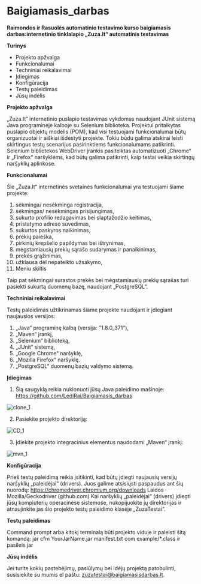 # Baigiamasis_darbas

**Raimondos ir Rasuolės automatinio testavimo kurso baigiamasis darbas:internetinio tinklalapio „Zuza.lt“ automatinis testavimas**


**Turinys**

- Projekto apžvalga
- Funkcionalumai
- Techniniai reikalavimai
- Įdiegimas
- Konfigūracija
- Testų paleidimas
- Jūsų indėlis


**Projekto apžvalga**

„Zuza.lt“ internetinio puslapio testavimas vykdomas naudojant JUnit sistemą Java programinėje kalboje su Selenium biblioteka. Projektui pritaikytas puslapio objektų modelis (POM), kad visi testuojami funkcionalumai būtų organizuotai ir aiškiai išdėstyti projekte. Tokiu būdu galima atskirai leisti skirtingus testų scenarijus pasirinktiems funkcionalumams patikrinti.
Selenium bibliotekos WebDriver įrankis pasitelktas automatizuoti „Chrome“ ir „Firefox“ naršyklėms, kad būtų galima patikrinti, kaip testai veikia skirtingų naršyklių aplinkose.


**Funkcionalumai**

Šie „Zuza.lt“ internetinės svetainės funkcionalumai yra testuojami šiame projekte:
1. sėkminga/ nesėkminga registracija,
2. sėkmingas/ nesėkmingas prisijungimas,
3. sukurto profilio redagavimas bei slaptažodžio keitimas,
4. pristatymo adreso suvedimas,
5. sukurtos paskyros naikinimas,
6. prekių paieška,
7. pirkinių krepšelio papildymas bei ištrynimas,
8. mėgstamiausių prekių sąrašo sudarymas ir panaikinimas,
9. prekės grąžinimas,
10. užklausa dėl nepateikto užsakymo,
11. Meniu skiltis

Taip pat sėkmingai surastos prekės bei mėgstamiausių prekių sąrašas turi pasiekti sukurtą duomenų bazę, naudojant „PostgreSQL“.


**Techniniai reikalavimai**

Testų paleidimas užtikrinamas šiame projekte naudojant ir įdiegiant naujausios versijos:
1. „Java“ programinę kalbą (versija: "1.8.0_371"),
2. „Maven“ įrankį,
3. „Selenium“ biblioteką,
4. „JUnit“ sistemą,
5. „Google Chrome“ naršyklę,
6. „Mozilla Firefox“ naršyklę.
7. „PostgreSQL“ duomenų bazių valdymo sistemą.


**Įdiegimas**


1. Šią saugyklą reikia nuklonuoti jūsų Java paleidimo mašinoje:
https://github.com/LediRai/Baigiamasis_darbas


![clone_1](clone_1.png)

2. Pasiekite projekto direktoriją:

![CD_1](CD_1.png)

3. Įdiekite projekto integracinius elementus naudodami „Maven“ įrankį:

![mvn_1](mvn_1.png)


**Konfigūracija**

Prieš testų paleidimą reikia įsitikinti, kad būtų įdiegti naujausių versijų  naršyklių „paleidėjai“ (drivers). Juos galime atsisiųsti paspaudus ant šių nuorodų:
https://chromedriver.chromium.org/downloads
Laidos · Mozilla/Geckodriver (github.com)
Kai naršyklių „paleidėjai“ (drivers) įdiegti jūsų kompiuterių operacinėse sistemose, nukopijuokite jų direktorijas ir atnaujinkite jas šio projekto testų paleidimo klasėje „ZuzaTestai“.


**Testų paleidimas**

Command prompt arba kitokį terminalą būti projekto viduje ir paleisti šitą komandą: jar cfm YourJarName.jar manifest.txt com example/*.class ir pasileis jar


**Jūsų indėlis**

Jei turite kokių pastebėjimų, pasiūlymų bei idėjų projektą patobulinti, susisiekite su mumis el paštu: zuzatestai@baigiamasisdarbas.lt.




